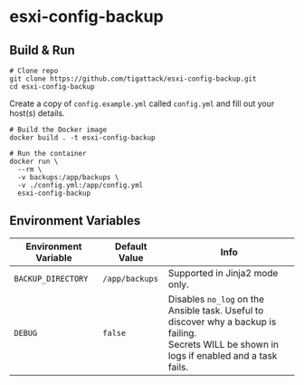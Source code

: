 # esxi-config-backup

## Build & Run

```shell
# Clone repo
git clone https://github.com/tigattack/esxi-config-backup.git
cd esxi-config-backup
```

Create a copy of `config.example.yml` called `config.yml` and fill out your host(s) details.

```shell
# Build the Docker image
docker build . -t esxi-config-backup

# Run the container
docker run \
  --rm \
  -v backups:/app/backups \
  -v ./config.yml:/app/config.yml
  esxi-config-backup
```

## Environment Variables

| Environment Variable | Default Value  | Info                                                                                                                                           |
|----------------------|----------------|------------------------------------------------------------------------------------------------------------------------------------------------|
| `BACKUP_DIRECTORY`   | `/app/backups` | Supported in Jinja2 mode only.                                                                                                                 |
| `DEBUG`              | `false`        | Disables `no_log` on the Ansible task. Useful to discover why a backup is failing.<br>Secrets WILL be shown in logs if enabled and a task fails. |
